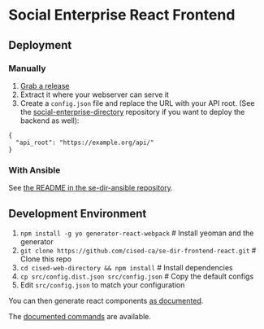 # Social Enterprise React Frontend

## Deployment

### Manually

1. [Grab a release](https://github.com/cised-ca/se-dir-frontend-react/releases)
2. Extract it where your webserver can serve it
3. Create a `config.json` file and replace the URL with your API root.
   (See the [social-enterprise-directory](https://github.com/cised-ca/social-enterprise-directory)
   repository if you want to deploy the backend as well):

```
{
  "api_root": "https://example.org/api/"
}
```

### With Ansible

See [the README in the se-dir-ansible repository](https://github.com/cised-ca/se-dir-ansible).

## Development Environment

1. `npm install -g yo generator-react-webpack` # Install yeoman and the generator
2. `git clone https://github.com/cised-ca/se-dir-frontend-react.git` # Clone this repo
3. `cd cised-web-directory && npm install` # Install dependencies
4. `cp src/config.dist.json src/config.json` # Copy the default configs
5. Edit `src/config.json` to match your configuration

You can then generate react components [as documented](https://github.com/newtriks/generator-react-webpack#generating-new-components).

The [documented commands](https://github.com/newtriks/generator-react-webpack#usage) are available.
